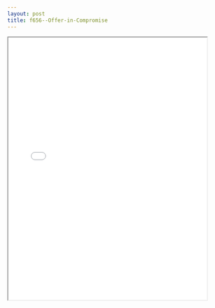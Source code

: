```yaml
---
layout: post
title: f656--Offer-in-Compromise
---
```


<div class="pdf-container">
<iframe src="/ea/assets/pdfs/f656--Offer-in-Compromise.pdf" height="600" width="90%" allowFullScreen="true"></iframe>
</div>

